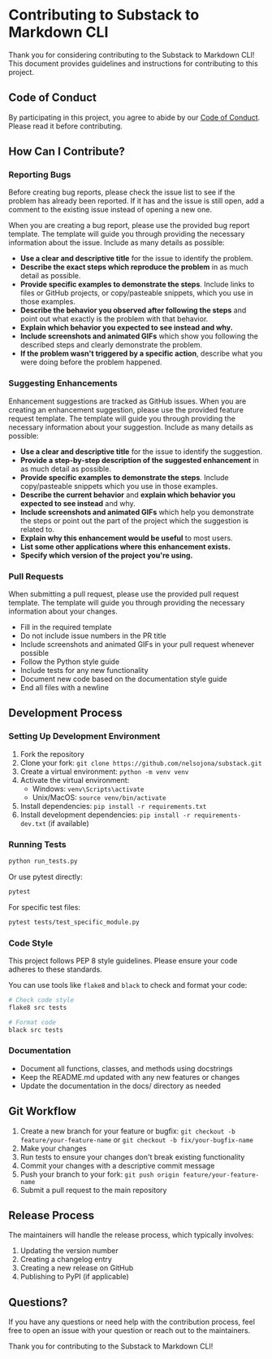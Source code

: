 # Contributing to Substack to Markdown CLI

Thank you for considering contributing to the Substack to Markdown CLI! This document provides guidelines and instructions for contributing to this project.

## Code of Conduct

By participating in this project, you agree to abide by our [Code of Conduct](CODE_OF_CONDUCT.md). Please read it before contributing.

## How Can I Contribute?

### Reporting Bugs

Before creating bug reports, please check the issue list to see if the problem has already been reported. If it has and the issue is still open, add a comment to the existing issue instead of opening a new one.

When you are creating a bug report, please use the provided bug report template. The template will guide you through providing the necessary information about the issue. Include as many details as possible:

- **Use a clear and descriptive title** for the issue to identify the problem.
- **Describe the exact steps which reproduce the problem** in as much detail as possible.
- **Provide specific examples to demonstrate the steps**. Include links to files or GitHub projects, or copy/pasteable snippets, which you use in those examples.
- **Describe the behavior you observed after following the steps** and point out what exactly is the problem with that behavior.
- **Explain which behavior you expected to see instead and why.**
- **Include screenshots and animated GIFs** which show you following the described steps and clearly demonstrate the problem.
- **If the problem wasn't triggered by a specific action**, describe what you were doing before the problem happened.

### Suggesting Enhancements

Enhancement suggestions are tracked as GitHub issues. When you are creating an enhancement suggestion, please use the provided feature request template. The template will guide you through providing the necessary information about your suggestion. Include as many details as possible:

- **Use a clear and descriptive title** for the issue to identify the suggestion.
- **Provide a step-by-step description of the suggested enhancement** in as much detail as possible.
- **Provide specific examples to demonstrate the steps**. Include copy/pasteable snippets which you use in those examples.
- **Describe the current behavior** and **explain which behavior you expected to see instead** and why.
- **Include screenshots and animated GIFs** which help you demonstrate the steps or point out the part of the project which the suggestion is related to.
- **Explain why this enhancement would be useful** to most users.
- **List some other applications where this enhancement exists.**
- **Specify which version of the project you're using.**

### Pull Requests

When submitting a pull request, please use the provided pull request template. The template will guide you through providing the necessary information about your changes.

- Fill in the required template
- Do not include issue numbers in the PR title
- Include screenshots and animated GIFs in your pull request whenever possible
- Follow the Python style guide
- Include tests for any new functionality
- Document new code based on the documentation style guide
- End all files with a newline

## Development Process

### Setting Up Development Environment

1. Fork the repository
2. Clone your fork: `git clone https://github.com/nelsojona/substack.git`
3. Create a virtual environment: `python -m venv venv`
4. Activate the virtual environment:
   - Windows: `venv\Scripts\activate`
   - Unix/MacOS: `source venv/bin/activate`
5. Install dependencies: `pip install -r requirements.txt`
6. Install development dependencies: `pip install -r requirements-dev.txt` (if available)

### Running Tests

```bash
python run_tests.py
```

Or use pytest directly:

```bash
pytest
```

For specific test files:

```bash
pytest tests/test_specific_module.py
```

### Code Style

This project follows PEP 8 style guidelines. Please ensure your code adheres to these standards.

You can use tools like `flake8` and `black` to check and format your code:

```bash
# Check code style
flake8 src tests

# Format code
black src tests
```

### Documentation

- Document all functions, classes, and methods using docstrings
- Keep the README.md updated with any new features or changes
- Update the documentation in the docs/ directory as needed

## Git Workflow

1. Create a new branch for your feature or bugfix: `git checkout -b feature/your-feature-name` or `git checkout -b fix/your-bugfix-name`
2. Make your changes
3. Run tests to ensure your changes don't break existing functionality
4. Commit your changes with a descriptive commit message
5. Push your branch to your fork: `git push origin feature/your-feature-name`
6. Submit a pull request to the main repository

## Release Process

The maintainers will handle the release process, which typically involves:

1. Updating the version number
2. Creating a changelog entry
3. Creating a new release on GitHub
4. Publishing to PyPI (if applicable)

## Questions?

If you have any questions or need help with the contribution process, feel free to open an issue with your question or reach out to the maintainers.

Thank you for contributing to the Substack to Markdown CLI!

